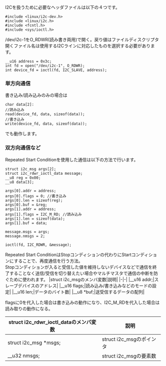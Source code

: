 I2Cを扱うために必要なヘッダファイルは以下の４つです。
```
#include <linux/i2c-dev.h>
#include <linux/i2c.h>
#include <fcntl.h>
#include <sys/ioctl.h>
```
/dev/i2c-1をO_RDWR(読み書き両用)で開く。戻り値はファイルディスクリプタ\
開くファイル名は使用するI2Cラインに対応したものを選択する必要があります。
```
__u16 address = 0x3c;
int fd = open("/dev/i2c-1", O_RDWR);
int device_fd = ioctl(fd, I2C_SLAVE, address);
```
### 単方向通信
書き込み/読み込みのみの場合は
```
char data[2]:
//読み込み
read(device_fd, data, sizeof(data));
//書き込み
write(device_fd, data, sizeof(data));
```
でも動作します。
### 双方向通信など
Repeated Start Conditionを使用した通信は以下の方法で行います。
```
struct i2c_msg args[2];
struct i2c_rdwr_ioctl_data message;
__u8 reg = 0x00;
__u8 data[3];

args[0].addr = address;
args[0].flags = 0; //書き込み
args[0].len = sizeof(reg);
args[0].buf = &reg;
args[1].addr = address;
args[1].flags = I2C_M_RD; //読み込み
args[1].len = sizeof(data);
args[1].buf = data;

message.msgs = args;
message.nmsgs = 2;

ioctl(fd, I2C_RDWR, &message);
```
Repeated Start ConditionはStopコンディションの代わりにStartコンディションにすることで、再度通信を行う方法。\
Stopコンディションが入ると受信した値を維持しないデバイスなどで通信を終了することなく送信/受信を切り替えたい場合やマルチマスタで通信の中断を防ぐために使われます。
|struct i2c_msgのメンバ変数|説明|
|-|-|
|__u16 addr;|スレーブデバイスのアドレス|
|__u16 flags;|読み込み/書き込みなどのモードの設定|
|__u16 len;|データのバイト数|
|__u8 *buf;|送受信するデータの配列|

flagsに0を代入した場合は書き込みの動作になり、I2C_M_RDを代入した場合は読み取りの動作になる。

|struct i2c_rdwr_ioctl_dataのメンバ変数|説明|
|-|-|
|struct i2c_msg *msgs;|struct i2c_msgのポインタ|
|__u32 nmsgs;|struct i2c_msgの要素数|